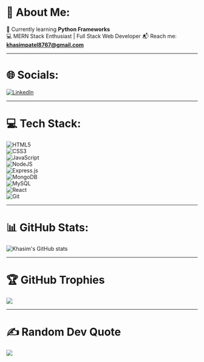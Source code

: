 # 💫 About Me:
🌱 Currently learning **Python Frameworks**  
💻 MERN Stack Enthusiast | Full Stack Web Developer 
📬 Reach me: **khasimpatel8767@gmail.com**  

---

# 🌐 Socials:
[![LinkedIn](https://img.shields.io/badge/-LinkedIn-blue?logo=linkedin&logoColor=white)](https://www.linkedin.com/in/khasimpatel/)  

---

# 💻 Tech Stack:
![HTML5](https://img.shields.io/badge/-HTML5-E34F26?logo=html5&logoColor=white)  
![CSS3](https://img.shields.io/badge/-CSS3-1572B6?logo=css3&logoColor=white)  
![JavaScript](https://img.shields.io/badge/-JavaScript-F7DF1E?logo=javascript&logoColor=black)  
![NodeJS](https://img.shields.io/badge/-NodeJS-339933?logo=node.js&logoColor=white)  
![Express.js](https://img.shields.io/badge/-Express.js-grey?logo=express&logoColor=white)  
![MongoDB](https://img.shields.io/badge/-MongoDB-4EA94B?logo=mongodb&logoColor=white)  
![MySQL](https://img.shields.io/badge/-MySQL-4479A1?logo=mysql&logoColor=white)  
![React](https://img.shields.io/badge/-React-61DAFB?logo=react&logoColor=black)  
![Git](https://img.shields.io/badge/-Git-F05032?logo=git&logoColor=white)  

---

# 📊 GitHub Stats:
![Khasim's GitHub stats](https://github-readme-stats.vercel.app/api?username=KhasimPatel&show_icons=true&theme=tokyonight)  

---

# 🏆 GitHub Trophies
![](https://github-profile-trophy.vercel.app/?username=KhasimPatel&theme=tokyonight&no-frame=false&no-bg=false&margin-w=4)

---

# ✍️ Random Dev Quote
![](https://quotes-github-readme.vercel.app/api?type=horizontal&theme=tokyonight)
